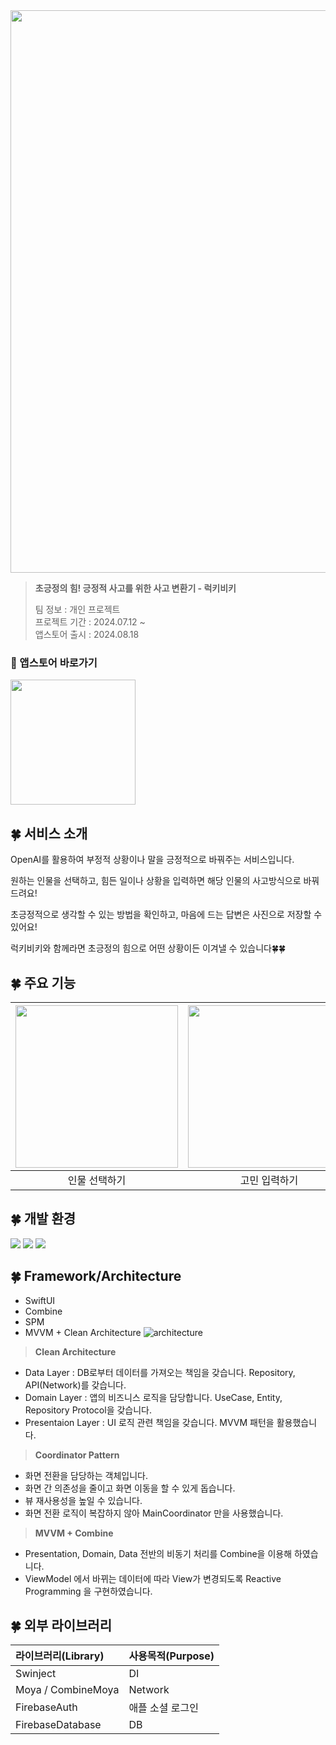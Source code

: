 <img width=900px src="https://github.com/user-attachments/assets/07c67a4d-8e1b-4bf9-a042-0cf81a4897e8"> 

<p></p>

> **초긍정의 힘! 긍정적 사고를 위한 사고 변환기 - 럭키비키**
>   
> 팀 정보 : 개인 프로젝트   
> 프로젝트 기간 : 2024.07.12 ~  
> 앱스토어 출시 : 2024.08.18

### 🔽 앱스토어 바로가기 

[<img width=200px src=https://user-images.githubusercontent.com/42789819/115149387-d42e1980-a09e-11eb-88e3-94ca9b5b604b.png>](https://apps.apple.com/kr/app/%EB%9F%AD%ED%82%A4%EB%B9%84%ED%82%A4-%EA%B8%B0%EB%B6%84-%EC%A2%8B%EC%9D%80-%EC%98%A4%EB%8A%98%EC%9D%84-%EC%9C%84%ED%95%9C-%EC%82%AC%EA%B3%A0-%EB%B3%80%ED%99%98%EA%B8%B0/id6590637266)

## 🍀 서비스 소개
OpenAI를 활용하여 부정적 상황이나 말을 긍정적으로 바꿔주는 서비스입니다.

원하는 인물을 선택하고, 힘든 일이나 상황을 입력하면 해당 인물의 사고방식으로 바꿔드려요!

초긍정적으로 생각할 수 있는 방법을 확인하고, 마음에 드는 답변은 사진으로 저장할 수 있어요!

럭키비키와 함께라면 초긍정의 힘으로 어떤 상황이든 이겨낼 수 있습니다🍀🍀 

## 🍀 주요 기능
| <img width=260px src="https://github.com/user-attachments/assets/c1f4da32-f678-4aad-84bd-37031007dc96"> | <img width=260px src="https://github.com/user-attachments/assets/12fd68dd-bf41-4d47-9730-eb9b8987ddd2"> | <img width=260px src="https://github.com/user-attachments/assets/090c9843-1825-4e5d-9267-9a7cdbc1438e"> |
| :-------------: | :----------: |  :----------: |
| 인물 선택하기 | 고민 입력하기 | 결과 확인 및 저장하기 |

## 🍀 개발 환경
<p align="left">
<img src ="https://img.shields.io/badge/Swift-5.9-ff69b4">
<img src ="https://img.shields.io/badge/Xcode-15.2-blue">
<img src ="https://img.shields.io/badge/iOS-16.0+-orange">
<br>
  
## 🍀 Framework/Architecture
- SwiftUI
- Combine
- SPM
- MVVM + Clean Architecture
![architecture](https://github.com/user-attachments/assets/62d48588-e33d-4f11-9b39-d9b440c02b7f)

> **Clean Architecture**
> 
- Data Layer : DB로부터 데이터를 가져오는 책임을 갖습니다. Repository, API(Network)를 갖습니다.
- Domain Layer : 앱의 비즈니스 로직을 담당합니다. UseCase, Entity, Repository Protocol을 갖습니다.
- Presentaion Layer : UI 로직 관련 책임을 갖습니다. MVVM 패턴을 활용했습니다.

> **Coordinator Pattern**
> 
- 화면 전환을 담당하는 객체입니다.
- 화면 간 의존성을 줄이고 화면 이동을 할 수 있게 돕습니다.
- 뷰 재사용성을 높일 수 있습니다.
- 화면 전환 로직이 복잡하지 않아 MainCoordinator 만을 사용했습니다.

> **MVVM + Combine**
> 
- Presentation, Domain, Data 전반의 비동기 처리를 Combine을 이용해 하였습니다.
- ViewModel 에서 바뀌는 데이터에 따라 View가 변경되도록 Reactive Programming 을 구현하였습니다.

## 🍀 외부 라이브러리
| 라이브러리(Library) | 사용목적(Purpose) |
|:---|:----------|
| Swinject| DI |
| Moya / CombineMoya | Network |
| FirebaseAuth | 애플 소셜 로그인 |
| FirebaseDatabase | DB |



